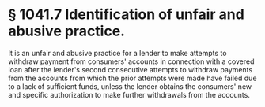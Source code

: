 # § 1041.7   Identification of unfair and abusive practice.

It is an unfair and abusive practice for a lender to make attempts to withdraw payment from consumers' accounts in connection with a covered loan after the lender's second consecutive attempts to withdraw payments from the accounts from which the prior attempts were made have failed due to a lack of sufficient funds, unless the lender obtains the consumers' new and specific authorization to make further withdrawals from the accounts.




